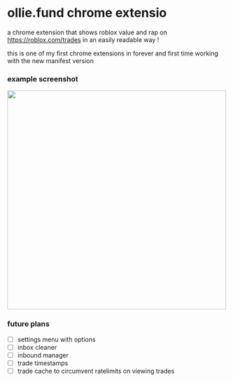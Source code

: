 # ollie.fund chrome extensio
a chrome extension that shows roblox value and rap on https://roblox.com/trades in an easily readable way !

this is one of my first chrome extensions in forever and first time working with the new manifest version

### example screenshot
<img src="https://media.discordapp.net/attachments/975542817881473084/975542972626141194/unknown.png" height="500px">

### future plans
- [ ] settings menu with options
- [ ] inbox cleaner
- [ ] inbound manager
- [ ] trade timestamps
- [ ] trade cache to circumvent ratelimits on viewing trades
